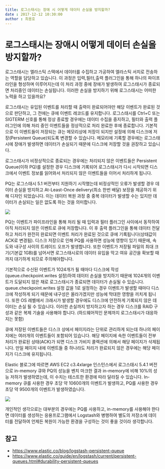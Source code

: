 ```yaml
---
title: 로그스태시는 장애 시 어떻게 데이터 손실을 방지할까?
date : 2017-12-12 10:30:00
author : 최용호
---
```


# 로그스태시는 장애시 어떻게 데이터 손실을 방지할까?

로그스태시는 엘라스틱 스택에서 데이터를 수집하고 가공하여 엘라스틱 서치로 전송하는 역할을 담당하고 있습니다. 이 과정은 입력,필터,출력 플러그인을 통해 하나의 파이프라인을 형성하며 이루어지는데 이 처리 과정 중에 장애가 발생하여 로그스태시가 종료되면 처리중인 데이터는 손실됩니다. 이러한 손실을 방지하기 위해 로그스태시는 어떠한 노력을 하고 있을까요?

로그스태시는 유입된 이벤트를 처리할 때 출력이 완료되어야만 해당 이벤트가 완료된 것으로 판단하고, 그 전에는 큐에 이벤트 레코드를 유지합니다. 로그스태시를 Ctrl+C 또는 SIGTERM 신호를 통해 정상 종료할 경우에는 데이터 수집을 중지하고, 필터와 출력 플러그인에 의해 처리 중인 이벤트들을 정상적으로 처리 완료한 후에 종료합니다. 기본적으로 이 이벤트들이 저장되는 큐는 메모리상에 저장이 되지만 설정에 의해 디스크에 저장(Persistent Queue)되도록 변경할 수 있습니다. 메모리에 기록할 경우에는 로그스태시에 장애가 발생하면 데이터가 손실되기 때문에 디스크에 저장할 것을 권장하고 있습니다.

로그스태시가 비정상적으로 종료되는 경우에는 처리되지 않은 이벤트들은 Persistent Queue(이하 PQ)를 설정한 경우 디스크에 기록되어 로그스태시가 다시 시작되면 디스크에서 이벤트 정보를 읽어와서 처리되지 않은 이벤트들을 이어서 처리하게 됩니다.

PQ는 로그스태시 5.1 버전부터 지원하기 시작했는데 비정상적인 오류가 발생할 경우 데이터 손실을 방지하고 At-Least-Once delivery(최소 한번 배달) 보장을 제공하기 위해 디자인 되었습니다. 이는 데이터 복원 과정 중 중복 데이터가 발생할 수는 있지만 데이터가 손실되는 일은 없도록 하는 것을 의미합니다.

![](http://tech.javacafe.io/img/blog/20171212/PQ_diagram.png)

PQ는 이벤트가 파이프라인을 통해 처리 될 때 입력과 필터 플러그인 사이에서 동작하여 아직 처리되지 않은 이벤트로 큐에 저장합니다. 이 후 출력 플러그인을 통해 데이터 전달하고 처리가 완전히 완료되면 이벤트 처리가 완료된 것으로 큐에 기록됩니다(상태값이 ACK로 변경됨). 디스크 저장으로 인해 PQ를 사용하면 성능에 영향이 있기 때문에, 속도와 내구성 사이의 트레이드 오프가 발생합니다. 또한 이벤트가 저장될 파일의 최대 크기(기본값 1GB)를 넘어서면 로그스태시로의 데이터 유입을 막고 여유 공간을 확보할 때까지 대기하게 되므로 주의해야합니다.

기본적으로 수신된 이벤트가 1024개가 될 때마다 디스크에 작성(queue.checkpoint.writes 설정)하여 데이터 손실을 방지하기 때문에 1024개의 이벤트가 도달되지 않은 채로 로그스태시가 종료되면 데이터가 손실될 수 있습니다.  queue.checkpoint.writes 설정 값을 1로 설정하는 경우 이벤트가 발생할 때마다 디스크에 작성하게 되기 때문에 내구성은 올라가겠지만 성능에 막대한 영향을 끼치게 됩니다. 또한 OS 레벨에서 크래시가 발생할 경우에도 디스크에 안전하게 기록되지 않은 데이터는 손실 될 수 있습니다. 이러한 손실까지 방지하고자 하는 경우 디스크를 RAID 구성과 같은 복제 기술을 사용해야 합니다. (하드웨어적인 문제까지 로그스태시가 대응하지는 못함)

큐에 저장된 이벤트들은 디스크 상에서 페이지라는 단위로 관리하게 되는데 하나의 페이지에는 여러개의 이벤트들이 포함되어 있습니다. 해당 페이지에 속한 이벤트들이 전부 처리가 완료된 상태(ACK)가 되면 디스크 가비지 콜렉션에 의해서 해당 페이지가 삭제됩니다. 만일 페이지 내에 이벤트들 중 하나라도 처리가 완료되지 않은 경우에는 해당 페이지가 디스크에 유지됩니다.  

Elastic 블로그에 따르면 AWS EC2 c3.4xlarge 인스턴스에서 로그스태시 5.4.1 버전으로 in-memory 큐와 PQ의 성능을 벤치 마크한 결과 in-memory에 비해 10%의 성능 저하가 발생하였는데, 이 수치는 테스트한 환경에 따라 달라질 수 있습니다. In-memory 큐를 사용한 경우 초당 약 10600개의 이벤트가 발생하고, PQ를 사용한 경우 초당 약 9500개의 이벤트가 발생하였습니다.

![](http://tech.javacafe.io/img/blog/20171212/pq_chart.png)

개인적인 생각으로는 대부분의 경우에는 PQ를 사용하고, in-memory를 사용해야 한다면 데이터를 생성하는 응용프로그램에서 Logstash와 병행하여 별도의 저장소에 데이터를 전달하여 언제든 복원이 가능한 환경을 구성하는 것이 좋을 것이라 생각합니다.


## 참고

* https://www.elastic.co/blog/logstash-persistent-queue
* https://www.elastic.co/guide/en/logstash/current/persistent-queues.html#durability-persistent-queues
